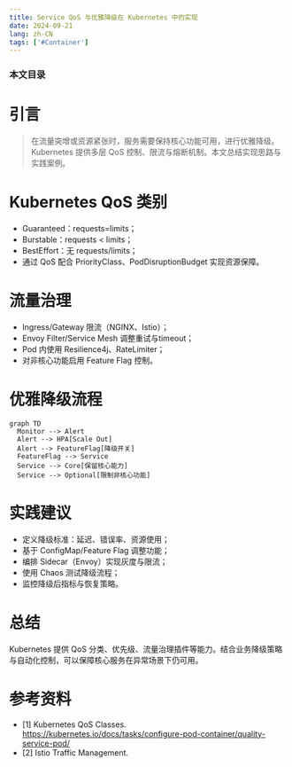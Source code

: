 ```yaml
---
title: Service QoS 与优雅降级在 Kubernetes 中的实现
date: 2024-09-21
lang: zh-CN
tags: ['#Container']
---
```


### 本文目录
<!-- toc -->

# 引言
> 在流量突增或资源紧张时，服务需要保持核心功能可用，进行优雅降级。Kubernetes 提供多层 QoS 控制、限流与熔断机制。本文总结实现思路与实践案例。

# Kubernetes QoS 类别
- Guaranteed：requests=limits；
- Burstable：requests < limits；
- BestEffort：无 requests/limits；
- 通过 QoS 配合 PriorityClass、PodDisruptionBudget 实现资源保障。

# 流量治理
- Ingress/Gateway 限流（NGINX、Istio）；
- Envoy Filter/Service Mesh 调整重试与timeout；
- Pod 内使用 Resilience4j、RateLimiter；
- 对非核心功能启用 Feature Flag 控制。

# 优雅降级流程
```mermaid
graph TD
  Monitor --> Alert
  Alert --> HPA[Scale Out]
  Alert --> FeatureFlag[降级开关]
  FeatureFlag --> Service
  Service --> Core[保留核心能力]
  Service --> Optional[限制非核心功能]
```

# 实践建议
- 定义降级标准：延迟、错误率、资源使用；
- 基于 ConfigMap/Feature Flag 调整功能；
- 编排 Sidecar（Envoy）实现灰度与限流；
- 使用 Chaos 测试降级流程；
- 监控降级后指标与恢复策略。

# 总结
Kubernetes 提供 QoS 分类、优先级、流量治理插件等能力。结合业务降级策略与自动化控制，可以保障核心服务在异常场景下仍可用。

# 参考资料
- [1] Kubernetes QoS Classes. https://kubernetes.io/docs/tasks/configure-pod-container/quality-service-pod/
- [2] Istio Traffic Management.
